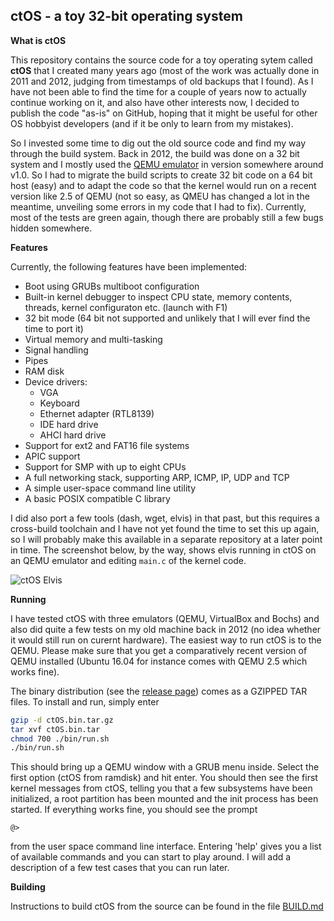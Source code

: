 ## ctOS - a toy 32-bit operating system


**What is ctOS**

This repository contains the source code for a toy operating sytem called **ctOS** that I created many years ago (most of the work was actually done in 2011 and 2012, judging from timestamps of old backups that I found). As I have not been able to find the time for a couple of years now to actually continue working on it,  and also have other interests now, I decided to publish the code "as-is" on GitHub, hoping that it might be useful for other OS hobbyist developers (and if it be only to learn from my mistakes).

So I invested some time to dig out the old source code and find my way through the build system. Back in 2012, the build was done on a 32 bit system and I mostly used the [QEMU emulator][1] in version somewhere around v1.0. So I had to migrate the build scripts to create 32 bit code on a 64 bit host (easy) and to adapt the code so that the kernel would run on a recent version like 2.5 of QEMU (not so easy, as QMEU has changed a lot in the meantime, unveiling some errors in my code that I had to fix). Currently, most of the tests are green again, though there are probably still a few bugs hidden somewhere.

**Features**

Currently, the following features have been implemented:

* Boot using GRUBs multiboot configuration
* Built-in kernel debugger to inspect CPU state, memory contents, threads, kernel configuraton etc. (launch with F1)
* 32 bit mode (64 bit not supported and unlikely that I will ever find the time to port it)
* Virtual memory and multi-tasking
* Signal handling
* Pipes
* RAM disk
* Device drivers:
    * VGA
    * Keyboard
    * Ethernet adapter (RTL8139)
    * IDE hard drive
    * AHCI hard drive
* Support for ext2 and FAT16 file systems
* APIC support
* Support for SMP with up to eight CPUs 
* A full networking stack, supporting ARP, ICMP, IP, UDP and TCP 
* A simple user-space command line utility
* A basic POSIX compatible C library

I did also port a few tools (dash, wget, elvis) in that past, but this requires a cross-build toolchain and I have not yet found the time to set this up again, so I will probably make this available in a separate repository at a later point in time. The screenshot below, by the way, shows elvis running in ctOS on an QEMU emulator and editing `main.c` of the kernel code.

![ctOS Elvis][4]

**Running**

I have tested ctOS with three emulators (QEMU, VirtualBox and Bochs) and also did quite a few tests on my old machine back in 2012 (no idea whether it would still run on curernt hardware). The easiest way to run ctOS is to the QEMU. Please make sure that you get a comparatively recent version of QEMU installed (Ubuntu 16.04 for instance comes with QEMU 2.5 which works fine). 

The binary distribution (see the [release page][2]) comes as a GZIPPED TAR files. To install and run, simply enter

```bash
gzip -d ctOS.bin.tar.gz
tar xvf ctOS.bin.tar
chmod 700 ./bin/run.sh
./bin/run.sh
```

This should bring up a QEMU window with a GRUB menu inside. Select the first option (ctOS from ramdisk) and hit enter. You should then see the first kernel messages from ctOS, telling you that a few subsystems have been initialized, a root partition has been mounted and the init process has been started. If everything works fine, you should see the prompt

```
@>
```

from the user space command line interface. Entering 'help' gives you a list of available commands and you can start to play around. I will add a description of a few test cases that you can run later.

**Building**

Instructions to build ctOS from the source can be found in the file [BUILD.md][3]

[1]: http://www.qemu.org
[2]: http://www.github.com/christianb93/ctOS/releases
[3]: https://www.github.com/christianb93/ctOS/BUILD.md
[4]: https://leftasexercise.files.wordpress.com/2018/04/ctos_elvis.png
